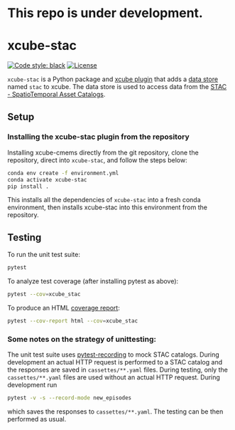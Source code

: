 # This repo is under development. 

# xcube-stac
[![Code style: black](https://img.shields.io/badge/code%20style-black-000000.svg)](https://github.com/psf/black)
[![License](https://img.shields.io/github/license/dcs4cop/xcube-smos)](https://github.com/dcs4cop/xcube-smos)


`xcube-stac` is a Python package and 
[xcube plugin](https://xcube.readthedocs.io/en/latest/plugins.html) that adds a 
[data store](https://xcube.readthedocs.io/en/latest/api.html#data-store-framework) 
named `stac` to xcube. The data store is used to 
access data from the [STAC - SpatioTemporal Asset Catalogs](https://stacspec.org/en/).


## Setup

### Installing the xcube-stac plugin from the repository

Installing xcube-cmems directly from the git repository, clone the repository,
direct into `xcube-stac`, and follow the steps below:

```bash
conda env create -f environment.yml
conda activate xcube-stac
pip install .
```
This installs all the dependencies of `xcube-stac` into a fresh conda environment,
then installs xcube-stac into this environment from the repository.

## Testing

To run the unit test suite:
    
```bash
pytest
```

To analyze test coverage (after installing pytest as above):

```bash
pytest --cov=xcube_stac
```

To produce an HTML
[coverage report](https://pytest-cov.readthedocs.io/en/latest/reporting.html):

```bash
pytest --cov-report html --cov=xcube_stac
```

### Some notes on the strategy of unittesting:

The unit test suite uses [pytest-recording](https://pypi.org/project/pytest-recording/) to mock STAC catalogs. During development an actual HTTP request is performed to a STAC catalog and the responses are saved in `cassettes/**.yaml` files. During testing, only the `cassettes/**.yaml` files are used without an actual HTTP request. During development run

```bash
pytest -v -s --record-mode new_episodes
```

which saves the responses to `cassettes/**.yaml`. The testing can be then performed as usual.
